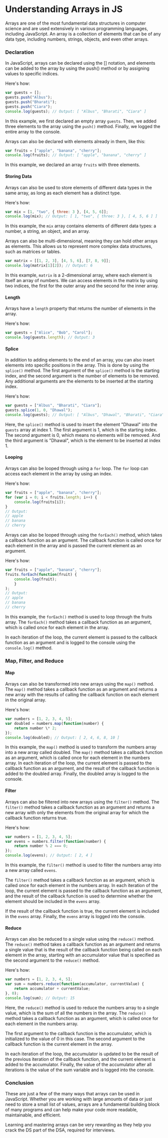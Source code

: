 # Understanding Arrays in JS

Arrays are one of the most fundamental data structures in computer science and are used extensively in various programming languages, including JavaScript. An array is a collection of elements that can be of any data type, including numbers, strings, objects, and even other arrays.

### Declaration

In JavaScript, arrays can be declared using the \[\] notation, and elements can be added to the array by using the push() method or by assigning values to specific indices.

Here's how:

```javascript
var guests = [];
guests.push("Albus");
guests.push("Bharati");
guests.push("Ciara");
console.log(guests); // Output: [ "Albus", "Bharati", "Ciara" ]
```

In this example, we first declared an empty array `guests`. Then, we added three elements to the array using the `push()` method. Finally, we logged the entire array to the console.

Arrays can also be declared with elements already in them, like this:

```javascript
var fruits = ["apple", "banana", "cherry"];
console.log(fruits); // Output: [ "apple", "banana", "cherry" ]
```

In this example, we declared an array `fruits` with three elements.

#### Storing Data

Arrays can also be used to store elements of different data types in the same array, as long as each element has a distinct type.

Here's how:

```javascript
var mix = [1, "two", { three: 3 }, [4, 5, 6]];
console.log(mix); // Output: [ 1, "two", { three: 3 }, [ 4, 5, 6 ] ]
```

In this example, the `mix` array contains elements of different data types: a number, a string, an object, and an array.

Arrays can also be multi-dimensional, meaning they can hold other arrays as elements. This allows us to represent more complex data structures, such as matrices or tables.

```javascript
var matrix = [[1, 2, 3], [4, 5, 6], [7, 8, 9]];
console.log(matrix[1][2]); // Output: 6
```

In this example, `matrix` is a 2-dimensional array, where each element is itself an array of numbers. We can access elements in the matrix by using two indices, the first for the outer array and the second for the inner array.

#### Length

Arrays have a `length` property that returns the number of elements in the array.

Here's how:

```javascript
var guests = ["Alice", "Bob", "Carol"];
console.log(guests.length); // Output: 3
```

#### Splice

In addition to adding elements to the end of an array, you can also insert elements into specific positions in the array. This is done by using the `splice()` method. The first argument of the `splice()` method is the starting index, and the second argument is the number of elements to be removed. Any additional arguments are the elements to be inserted at the starting index.

Here's how:

```javascript
var guests = ["Albus", "Bharati", "Ciara"];
guests.splice(1, 0, "Dhawal");
console.log(guests); // Output: [ "Albus", "Dhawal", "Bharati", "Ciara" ]
```

Here, the `splice()` method is used to insert the element "Dhawal" into the `guests` array at index 1. The first argument is 1, which is the starting index. The second argument is 0, which means no elements will be removed. And the third argument is "Dhawal", which is the element to be inserted at index 1.

#### Looping

Arrays can also be looped through using a `for` loop. The `for` loop can access each element in the array by using an index.

Here's how:

```javascript
var fruits = ["apple", "banana", "cherry"];
for (var i = 0; i < fruits.length; i++) {
    console.log(fruits[i]);
}
// Output:
// apple
// banana
// cherry
```

Arrays can also be looped through using the `forEach()` method, which takes a callback function as an argument. The callback function is called once for each element in the array and is passed the current element as an argument.

Here's how:

```javascript
var fruits = ["apple", "banana", "cherry"];
fruits.forEach(function(fruit) {
    console.log(fruit);
    }
);
// Output:
// apple
// banana
// cherry
```

In this example, the `forEach()` method is used to loop through the fruits array. The `forEach()` method takes a callback function as an argument, which is called once for each element in the array.

In each iteration of the loop, the current element is passed to the callback function as an argument and is logged to the console using the `console.log()` method.

### Map, Filter, and Reduce

#### Map

Arrays can also be transformed into new arrays using the `map()` method. The `map()` method takes a callback function as an argument and returns a new array with the results of calling the callback function on each element in the original array.

Here's how:

```javascript
var numbers = [1, 2, 3, 4, 5];
var doubled = numbers.map(function(number) {
    return number \* 2;
});
console.log(doubled); // Output: [ 2, 4, 6, 8, 10 ]
```

In this example, the `map()` method is used to transform the numbers array into a new array called doubled. The `map()` method takes a callback function as an argument, which is called once for each element in the numbers array. In each iteration of the loop, the current element is passed to the callback function as an argument, and the result of the callback function is added to the doubled array. Finally, the doubled array is logged to the console.

#### Filter

Arrays can also be filtered into new arrays using the `filter()` method. The `filter()` method takes a callback function as an argument and returns a new array with only the elements from the original array for which the callback function returns true.

Here's how:

```javascript
var numbers = [1, 2, 3, 4, 5];
var evens = numbers.filter(function(number) {
    return number % 2 === 0;
});
console.log(evens); // Output: [ 2, 4 ]
```

In this example, the `filter()` method is used to filter the numbers array into a new array called `evens`.

The `filter()` method takes a callback function as an argument, which is called once for each element in the numbers array. In each iteration of the loop, the current element is passed to the callback function as an argument, and the result of the callback function is used to determine whether the element should be included in the `evens` array.

If the result of the callback function is true, the current element is included in the `evens` array. Finally, the `evens` array is logged into the console.

#### Reduce

Arrays can also be reduced to a single value using the `reduce()` method. The `reduce()` method takes a callback function as an argument and returns a single value that is the result of the callback function being called on each element in the array, starting with an accumulator value that is specified as the second argument to the `reduce()` method.

Here's how:

```javascript
var numbers = [1, 2, 3, 4, 5];
var sum = numbers.reduce(function(accumulator, currentValue) {
    return accumulator + currentValue;
}, 0);
console.log(sum); // Output: 15
```

Here, the `reduce()` method is used to reduce the numbers array to a single value, which is the sum of all the numbers in the array. The `reduce()` method takes a callback function as an argument, which is called once for each element in the numbers array.

The first argument to the callback function is the accumulator, which is initialized to the value of 0 in this case. The second argument to the callback function is the current element in the array.

In each iteration of the loop, the accumulator is updated to be the result of the previous iteration of the callback function, and the current element is added to the accumulator. Finally, the value of the accumulator after all iterations is the value of the sum variable and is logged into the console.

### Conclusion

These are just a few of the many ways that arrays can be used in JavaScript. Whether you are working with large amounts of data or just need to store a small list of values, arrays are a fundamental building block of many programs and can help make your code more readable, maintainable, and efficient.

Learning and mastering arrays can be very rewarding as they help you crack the DS part of the DSA, required for interviews.